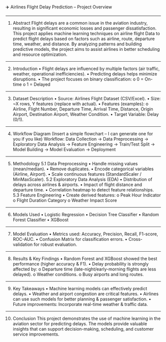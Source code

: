 ✈️ Airlines Flight Delay Prediction – Project Overview
________________________________________
1. Abstract
Flight delays are a common issue in the aviation industry, resulting in significant economic losses and passenger dissatisfaction.
This project applies machine learning techniques on airline flight Data to predict flight delays based on factors such as airline, route, departure time, weather, and distance.
By analyzing patterns and building predictive models, the project aims to assist airlines in better scheduling and resource optimization.
________________________________________
2. Introduction
    •	Flight delays are influenced by multiple factors (air traffic, weather, operational inefficiencies).
    •	Predicting delays helps minimize disruptions.
    •	The project focuses on binary classification:
          o	0 = On-time
          o	1 = Delayed
________________________________________
3. Dataset Description
    •	Source: Airlines Flight Dataset (CSV/Excel).
    •	Size: ~X rows, Y features (replace with actual).
    •	Features (examples):
          o	Airline, Flight Number, Departure Time, Arrival Time, Distance, Origin Airport, Destination Airport, Weather Condition.
    •	Target Variable: Delay (0/1).
________________________________________
4. Workflow Diagram
(Insert a simple flowchart – I can generate one for you if you like)
Workflow:
Data Collection → Data Preprocessing → Exploratory Data Analysis → Feature Engineering → Train/Test Split → Model Building → Model Evaluation → Deployment
________________________________________
5. Methodology
5.1 Data Preprocessing
    •	Handle missing values (mean/median).
    •	Remove duplicates.
    •	Encode categorical variables (Airline, Airport).
    •	Scale continuous features (StandardScaler / MinMaxScaler).
5.2 Exploratory Data Analysis (EDA)
    •	Distribution of delays across airlines & airports.
    •	Impact of flight distance and departure time.
    •	Correlation heatmap to detect feature relationships.
5.3 Feature Engineering
    •	Create derived features:
          o	Peak Hour Indicator
          o	Flight Duration Category
          o	Weather Impact Score
________________________________________
6. Models Used
    •	Logistic Regression
    •	Decision Tree Classifier
    •	Random Forest Classifier
    •	XGBoost
________________________________________
7. Model Evaluation
    •	Metrics used: Accuracy, Precision, Recall, F1-score, ROC-AUC.
    •	Confusion Matrix for classification errors.
    •	Cross-validation for robust evaluation.
________________________________________
8. Results & Key Findings
    •	Random Forest and XGBoost showed the best performance (higher accuracy & F1).
    •	Delay probability is strongly affected by:
          o	Departure time (late-night/early-morning flights are less delayed).
          o	Weather conditions.
          o	Busy airports and long routes.
________________________________________
9. Key Takeaways
    •	Machine learning models can effectively predict delays.
    •	Weather and airport congestion are critical features.
    •	Airlines can use such models for better planning & passenger satisfaction.
    •	Future improvements: Incorporate real-time weather & traffic data.
________________________________________
10. Conclusion
This project demonstrates the use of machine learning in the aviation sector for predicting delays.
The models provide valuable insights that can support decision-making, scheduling, and customer service improvements.

